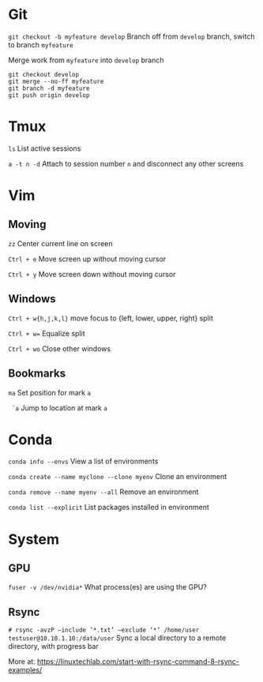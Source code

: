 # Git

`git checkout -b myfeature develop` Branch off from `develop` branch, switch to branch `myfeature`

Merge work from `myfeature` into `develop` branch
```
git checkout develop
git merge --no-ff myfeature
git branch -d myfeature
git push origin develop
```
# Tmux

`ls` List active sessions

`a -t n -d` Attach to session number `n` and disconnect any other screens

# Vim

## Moving

`zz` Center current line on screen

`Ctrl + e` Move screen up without moving cursor

`Ctrl + y` Move screen down without moving cursor

## Windows

`Ctrl + w{h,j,k,l}` move focus to {left, lower, upper, right} split

`Ctrl + w=` Equalize split

`Ctrl + wo` Close other windows

## Bookmarks

`ma` Set position for mark `a`

`` `a`` Jump to location at mark `a`

# Conda

`conda info --envs` View a list of environments

`conda create --name myclone --clone myenv` Clone an environment

`conda remove --name myenv --all` Remove an environment

`conda list --explicit` List packages installed in environment

# System

## GPU

`fuser -v /dev/nvidia*` What process(es) are using the GPU?

## Rsync

`# rsync -avzP –include ‘*.txt’ –exclude ‘*’ /home/user testuser@10.10.1.10:/data/user` Sync a local directory to a remote directory, with progress bar

More at: https://linuxtechlab.com/start-with-rsync-command-8-rsync-examples/
